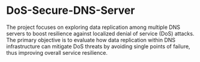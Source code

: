# DoS-Secure-DNS-Server
The project focuses on exploring data replication among multiple DNS servers to boost resilience against localized denial of service (DoS) attacks. The primary objective is to evaluate how data replication within DNS infrastructure can mitigate DoS threats by avoiding single points of failure, thus improving overall service resilience.
